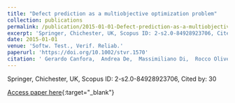 ```yaml
---
title: "Defect prediction as a multiobjective optimization problem"
collection: publications
permalink: /publication/2015-01-01-Defect-prediction-as-a-multiobjective-optimization-problem
excerpt: 'Springer, Chichester, UK, Scopus ID: 2-s2.0-84928923706, Cited by: 30'
date: 2015-01-01
venue: 'Softw. Test., Verif. Reliab.'
paperurl: 'https://doi.org/10.1002/stvr.1570'
citation: ' Gerardo Canfora,  Andrea De,  Massimiliano Di,  Rocco Oliveto,  Annibale Panichella,  Sebastiano Panichella, &quot;Defect prediction as a multiobjective optimization problem.&quot; Softw. Test., Verif. Reliab., 2015.'
---
```

Springer, Chichester, UK, Scopus ID: 2-s2.0-84928923706, Cited by: 30

[Access paper here](https://doi.org/10.1002/stvr.1570){:target="_blank"}
